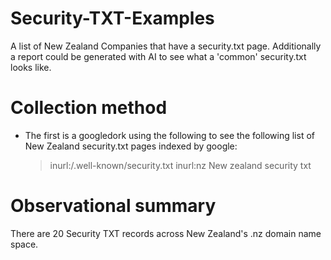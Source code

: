 # Security-TXT-Examples
A list of New Zealand Companies that have a security.txt page. Additionally a report could be generated with AI to see what a 'common' security.txt looks like.

# Collection method
- The first is a googledork using the following to see the following list of New Zealand security.txt pages indexed by google:
  > inurl:/.well-known/security.txt inurl:nz
  > New zealand security txt

# Observational summary
There are 20 Security TXT records across New Zealand's .nz domain name space. 